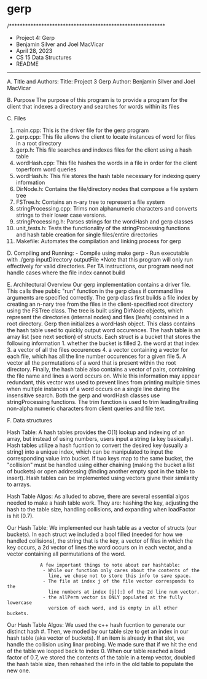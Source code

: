 # gerp

/**********************************************************
* Project 4: Gerp
* Benjamin Silver and Joel MacVicar
* April 28, 2023
* CS 15 Data Structures
* README
**********************************************************

A. Title and Authors:
Title: Project 3 Gerp
Author: Benjamin Silver and Joel MacVicar

B. Purpose
The purpose of this program is to provide a program for the client that
indexes a directory and searches for words within its files

C. Files
1. main.cpp: This is the driver file for the gerp program
2. gerp.cpp: This file allows the client to locate instances of word for files
in a root directory
3. gerp.h: This file searches and indexes files for the client using a hash
 table
4. wordHash.cpp: This file hashes the words in a file in order for the client
 toperform word queries
5. wordHash.h: This file stores the hash table necessary for indexing query
information
6. DirNode.h: Contains the file/directory nodes that compose a file system tree
7. FSTree.h: Contains an n-ary tree to represent a file system
8. stringProcessing.cpp: Trims non alphanumeric characters and converts
strings to their lower case versions.
9. stringProcessing.h: Parses strings for the wordHash and gerp classes
10. unit_tests.h: Tests the functionality of the stringProcessing functions 
and hash table creation for single files/entire directories
11. Makefile: Automates the compilation and linking process for gerp

D. Compiling and Running:
     - Compile using
            make gerp
     - Run executable with
            ./gerp inputDirectory outputFile
*Note that this program will only run effectively for valid directories. Per 
TA instructions, our program need not handle cases where the file index cannot
build

E. Architectural Overview
Our gerp implementation contains a driver file. This calls thee public "run"
function in the gerp class if command line arguments are specified correctly.
The gerp class first builds a file index by creating an n-nary tree from the
files in the client-specified root directory using the FSTree class. The tree
is built using DirNode objects, which represent the directories (internal
nodes) and files (leafs) contained in a root directory. Gerp then initializes
a wordHash object. This class contains the hash table used to quickly output
word occurences. The hash table is an array list (see next section) of
structs. Each struct is a bucket that stores the following information 1.
whether the bucket is filled 2. the word at that index 3. a vector of all the
files occurences 4. a vector containing a vector for each file, which has all
the line number occurences for a given file 5. A vector all the permutations
of a word that is present within the root directory. Finally, the hash table
also contains a vector of pairs, containing the file name and lines a word
occurs on. While this information may appear redundant, this vector was used
to prevent lines from printing multiple times when multiple instances of a
word occurs on a single line during the insensitive search. Both the gerp and
wordHash classes use stringProcessing functions. The trim function is used to
trim leading/trailing non-alpha numeric characters from client queries and file
text.

F. Data structures 

Hash Table: A hash tables provides the O(1) lookup and indexing of an array,
            but instead of using numbers, users input a string (a key 
            basically). Hash tables utilize a hash fucntion to convert
            the desired key (usually a string) into a unique index, which
            can be manipulated to input the corresponding value into bucket.
            If two keys map to the same bucket, the "collision" must be 
            handled using either chaining (making the bucket a list of 
            buckets) or open addressing (finding another empty spot in the
            table to insert). Hash tables can be implemented using vectors 
            givne their similarity to arrays. 
                        
Hash Table Algos: As alluded to above, there are several essential algos
                  needed to make a hash table work. They are: hashing the key,
                  adjusting the hash to the table size, handling 
                  collisions, and expanding when loadFactor is hit (0.7). 
                  
Our Hash Table: We implemented our hash table as a vector of structs 
                (our buckets). In each struct we included a bool filled
                (needed for how we handled collisions), the string that 
                is the key, a vector of files in which the key occurs,
                a 2d vector of lines the word occurs on in each vector,
                and a vector containing all permutations of the word.
                
                A few important things to note about our hashtable:
                 - While our function only cares about the contents of the
                   line, we chose not to store this info to save space. 
                 - The file at index j of the file vector corresponds to the
                   line numbers at index [j][:] of the 2d line num vector.
                 - the allPerm vector is ONLY populated at the fully lowercase
                   version of each word, and is empty in all other buckets. 
                  
Our Hash Table Algos: We used the c++ hash fucntion to generate our distinct 
                     hash #. Then, we moded by our table size to get an index
                     in our hash table (aka vector of buckets). If an item is
                     already in that slot, we handle the collision using linar
                     probing. We made sure that if we hit the end of the table
                     we looped back to index 0. When our table reached a load
                     factor of 0.7, we stored the contents of the table in a 
                     temp vector, doubled the hash table size, then rehashed 
                     the info in the old table to populate the new one. 
